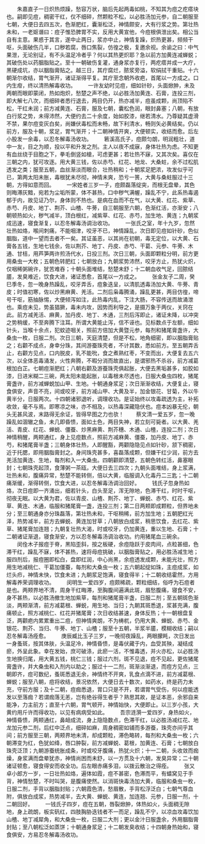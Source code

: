 <!-- { "loadSidebar": true } -->
　　朱嘉直子一日炽热烦躁，愁容万状，脑后先起两毒如桃，不知其为痘之疙瘩块也。嗣即见痘，稠密干红，仅不细碎，然颗粒不松，以必胜汤加元参，自二朝服至七朝，大便日去四五次，色渐肥红，囊渐松泛，神情颇安，大有行浆之势。第壮热未和，一老妪谮曰：痘子惟恐脾胃不实，反用大黄宣他，今痘根俱泄出矣。相公当自有主意。果惑于其言，遂中止两日，浆亦中止，神情复躁，炽热更甚，频频干呕，头面破伤几半，口秽若腐，唇口焦裂，仿徨之极，复邀余视。余谕之曰：中气果泄，无论别证，有不头温足冷者乎？何以其热更炽耶？急以前方加黄连减蝉蜕；其破伤处以药胭脂贴之。至十一朝破伤复灌，通身浆亦复行，两疙瘩并成一大疔，黑硬成坑，亦以胭脂膏贴之。越三日，其疔腐烂，脓浆旁溢，软绢拭干重贴。十六朝渐尔收结，胃气渐开，诸证渐得平复。其疔至念朝外收疤，首尾以一方成之。口内生疳，终以清热解毒收功。
　　一许友幼时见痘，细如针砂，头面焮肿，未及两朝而眼即蒙闭，热如炮炽，愁楚之声不绝，以必胜汤加黄连、石膏，连投三剂，即大解七八次，而细碎者悉行退去，两目仍开，热亦减半，痘虽成颗，尚顶陷不松，干红未润；前方减黄连、石膏，服及七朝，囊松色润，眼封鼻塞；八朝，有放白行浆之势，未得沛然，大便约去二十余度，始如胶漆，继若清水。乃尊疑其虚滑不禁，果尔痘变灰白矣，尚嫌伏毒松而未畅，故下利清水，畅则矢必黄结矣。仍以前方，服及十朝，浆足，胃气渐开；十二朝神情开爽，大便顿实，收结而愈。后左小股发一余毒，以忍冬解毒汤收功。
　　箬溪高氏子，痘颇匀朗，明润粗壮，道中一友，目之为顺，投以平和升发之剂。主人以夜不成寐，身体壮热为虑。不知更有血丝绕于目胞之下，拳毛倒竖如槍，可虑更甚；若壮热不寐，又其次矣。喜仅在三朝之内，犹可攻逐。用大黄三钱，佐以赤芍、红花、地龙、大桑蛀，余不过松肌透发之类；服至五朝，血丝渐淡而眼合，壮热稍和；十朝浆足肥浓，攻发似乎可已，第两太阳未胀，毒根犹未尽彻，神情未爽，恐亏一篑，大黄与桑蛀服过十三朝，方得如意而回。
　　一宋姓者三岁一子，痘颇磊落绽突，而根无盘晕，其色则晦滞灰黯，宛若为尘垢所蒙，体不甚热，口中秽气满幄，躁乱不宁，此系热毒遏郁于内，故见证乃尔，身体则不热也。是病在血而不在气，以大黄、红花、紫草、赤芍、丹皮、地丁、荆芥、山楂、牛蒡，自三朝服至六朝，色渐红活，亦渐安；八朝顿热如火，秽气减半，顶白根红，减紫草、红花、赤芍，加生地、黄连；九朝浆成迅速，寝食渐复，以忍冬解毒汤调治收功。
　　一张氏之室，年十九岁，忽然壮热如烙，喉间刺痛，不能咽津，咬牙不已，神情躁乱，次日即见痘如针砂，色似胭脂，道中一望而去者不一矣。其证虽恶，以其尚在初朝，毒无定位，以大黄、石膏各五钱，生地七钱余，佐以荆芥、地丁、丹皮、赤芍、干葛、元参、牛蒡、木通、甘桔，用芦笋两许煎汤代水，日投三剂。次日三朝，头面即颗粒分明，前方更用桑虫一大枚；五朝色转肥红；七朝放白；九朝浆势沛然，咬牙方止，热犹火炽，仅咽稀粥碗许，犹苦难吞；十朝头面堆结，愁楚未舒；十二朝血收气足，回脓结靥，发臭难近，饮食大进，诸证悉愈，首尾以一方成之。
　　张金友子二周，癸巳季冬，忽一晚身热躁乱，咬牙弄舌，痘象迭呈，以清肌透毒汤加大黄、牛蒡、青皮；时值初寒，佐以炒黑麻黄、羌活。二剂后枭毒腾涌，躁乱更甚，两目仿徨，啼号干呕，筋抽脉惕，大便倾泻如注，此热毒内乱，下注大肠，不容传送而故涌泄也。乘痘未见，势虽猖獗，毒未内攻，因势而利导之，是摄万象于两仪，关窍在此。前方减羌活、麻黄，加丹皮、地丁、木通，三剂后泻即止，诸证未降，以冲突之势稍缓，不至奔腾下注耳。所谓大黄能止泻，信不诬也。见标数点于左额，细如针头，当喉十余点，犯蚊迹咽关，照前方倍加大黄暨元参，每剂和猪尾膏盏许，大桑虫一枚，日服二剂。次日三朝，天庭清楚，但是不松，地角细密，即以胭脂膏贴之；右颧不成点，身幸分珠，其间游蚕珠壳者，不计其数，悉如前方。至五朝弄舌止，右颧方见点，口内脱皮，乳不能吮，食之煮熟红枣，不变而出，大便复去五六次，以全体恶毒涌发，火性奔腾，不暇分消而故直出，是谓邪热不杀谷，前方减葛根加白芷。七朝痘渐肥红；八朝右颧及游蚕珠壳俱起胀，大便去黑垢甚多，如胶如漆，日进米糊二三碗，两太阳未能起胀，以毒根未尽透也，日服大桑虫四枚，猪尾膏盏许，前方减蝉蜕加山甲、生地。十朝通身浆足；次日渐渐收结，大便复止，寝食俱安，声音不亮，间或咬牙，前方减山甲、大黄及半，加金银花、甘菊，外以牛黄半分，日服两次。十四朝诸邪退听，调理收功。是证始终以攻毒疏透为主，补拓收敛，毫不与焉。即寒凉之味，亦不相及，以热毒深藏隐伏也。痘本凶暴无伦，朝头无甚风波，末路得无余证，皆得早图之力也欤！
　　蔡文清一爱五岁，忽一晚躁乱如涸辙之鱼，未几即昏愦，面如土色，两目失神，若立刻可毙者。以大黄、羌活、青皮、红花、蝉蜕、僵蚕、炒黑麻黄、荆芥穗、木通、山楂，连投二剂；次日神情稍醒，两颊通红，身上见痘数点，照前方减麻黄、僵蚕，加丹皮、地丁、赤芍，和猪尾膏半盏；三朝身体壮热，人即醒豁，两颧隐隐见点如针砂，颔下稠密，近于托腮，即用胭脂膏封之。身间珠壳甚多，喜磊落成颗，但嫌干红少润，前方去羌活加黄连、生地，每剂和入一大桑虫。四朝颧即清楚，五朝色转红活，鼻塞眼封；七朝珠壳起顶，食薄粥一茶瓯，大便日去三四次；九朝头面堆结，身上浆满，壮热未和，腹痛异常，愁楚不能转侧，倍以大黄，临服调入化毒丹二三匙；十二朝痛渐缓，渐得转侧，饮食大进，以忍冬解毒汤调治回好。
　　钱氏子忽身热如烙，次日痘即一齐涌出，细若针头，白头至足，浑无隙地，色滞干红，时时干呕，彻夜无眠。以大黄为君，佐以青皮、山楂、荆芥、地丁、蝉蜕、赤芍、红花、紫草、黄连、木通，临服和猪尾膏一盏，连投三剂；第二日两颊即成颗粒，但界地未分；至三朝通身亦分珠磊落，第壮热未和，干呕稍稀，前方加生地；五朝肥红光泽，热势减半，前方去蝉蜕、黄连加甘草；八朝放白成浆，稍思饮食，去红花、紫草、猪尾膏加连翘；九朝复壮热大渴，时或咬牙，仍加黄连，重以生地、石膏；十二朝诸证渐退，寝食渐安，方以忍冬解毒汤调治收功。约用猪尾血三碗余。
　　闵佺木子报痘于脊，黑陷歪斜，按之板硬，余痘隐跃于皮肉间，点粒甚细，色滞干红，躁乱不寐，体不甚热，速将母痘挑破，以胭脂膏贴之，用必胜汤减生地；服四剂后，报痘圈即松白，盘即红润，中心尚黑，余痘透发成颗，未能光壮，照方用生地减桃仁、干葛加僵蚕，每剂和大桑虫一枚；五六朝起绽如珠，主痘成浆，如烂头疖，神情未快，饮食未进；九朝浆足饱满，寝食得半；十二朝收结霍然，方用解毒养荣调理收功。
　　闵明生一爱四岁，痘颇稀疏，颗粒细结，俗呼为石痘者是也。两颊界地不清，周身干红晦滞，至胸腹间遍满此斑，眉愁腹痛，寝食不安，身不甚热，以必胜汤撤生地加紫草，每剂和猪尾膏半盏，日服二剂；至五朝斑色渐淡，两颊渐清，前方减葛根、蝉蜕，用生地、当归；九朝其斑悉退，浆甚充满，腹痛顿止，照方减桃仁、红花并猪尾膏；次日收结甚速，身体反热；十一朝根盘复泛，两颧疤内累累重出二痘，但神情爽朗，不为梼杌，仍用大黄、蝉蜕、赤芍、金银花、荆芥、当归、牛蒡、地丁、山楂；服至十五朝，半浆半靥，模糊收结；嗣以忍冬解毒汤痊愈。
　　庚辰臧比玉子三岁，一晚彻夜躁乱，两眼朦眊，次日发出一身蚤斑，按其体肤，头温足冷，神情昏愦，是毒伏藏于内，血受其殃，凝结成瘀，外呈此象。幸在发始，庶可破涤，此瘀一活，不惟毒透，并火亦松，以必胜汤生地换归尾，用大黄五钱，桃仁三钱；服过六剂，斑不见退，痘不见起，更佐猪尾膏盏许，并大桑虫和入剂内以助之；服过十一二剂，斑渐淡渐退，而痘方见点，三朝即齐，痘可数纪，蚤斑悉退无余，神情终不开爽，乳食点滴不进，前方减葛根、蝉蜕；服至八朝，痘将收结，景况依然，大便日去十数次，如药水，终是药力未充，守前方服；及十二朝，痘痂悉退，胃口只是不开，若谓胃气受伤，何以痘能透发以至落痂？若谓痂落无恙，岂有绝谷得生者乎？熟思其故，是证本恶，余邪自来能净，力主前方；直至十六朝，胃气顿开，神情始快，大便即止。以三岁小孩，大黄约用斤许而得收功，以见有病病受如此。
　　吾宗涟漪一爱四岁，身热如火，神情昏愦，两颊通红，鼻衄成流，身上隐隐数点，色滞干红，以必胜汤减红花、地龙加元参二剂，后红中泛点，细碎如麻，周身稠密如铺而多游蚕，珠壳亦间乎其间；前方服至三朝，两颊界地未清，却成颗粒，滞色略转，每剂和大桑虫一枚；六朝滞变为红，色犹如绛，唇口肿裂，前方减蝉蜕、葛根，加黄连、石膏；七朝放白珠壳泛顶；九朝游蚕统胀成条，时或咬牙腹痛，热犹火炽；十一二朝，头收敛而痂燥，身浆满而盘晕犹赤，神情尚困而未舒，以一方贯及十六朝，发臭异常；二十朝诸证顿愈，寝食得安而收全功。后左眼赤痛多泪，以拨云散治之得痊。
　　张又卓小郎方一岁，一日壮热如烙，遍体如霞，痘不甚密，色滞而平，有蟢窝见于手背，神情愁楚，不时叫哭，是腹痛使然。以消斑快毒汤加大黄，临服和桑虫一枚，日服二剂，手背以胭脂封贴；六朝霞色清，愁眉散，手背松浮泛白；七朝气尊血附，俱放白成浆，热势减半，去大黄、蝉蜕、黄连，加连翘、元参，日服一剂，十二朝回好。
　　一钱氏子四岁，痘在五朝，唇裂焮肿，体热如火，头面稠无隙地，身上疏朗，板实矾红，四肢胸胁迭钱者不一而足，躁乱不宁，以凉血攻毒饮加山楂、地丁减犀角，和大桑虫一枚，日服二大剂；更以金汁日服盏余，外用胭脂膏封贴；至八朝松泛如蒸饼；十朝通身浆足；十二朝发臭收结；十四朝身热始和，寝食俱安，方易忍冬解毒汤收功。

